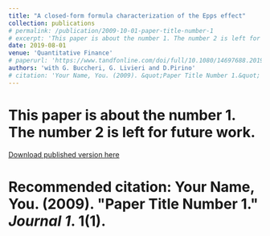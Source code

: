```yaml
---
title: "A closed-form formula characterization of the Epps effect"
collection: publications
# permalink: /publication/2009-10-01-paper-title-number-1
# excerpt: 'This paper is about the number 1. The number 2 is left for future work.'
date: 2019-08-01
venue: 'Quantitative Finance'
# paperurl: 'https://www.tandfonline.com/doi/full/10.1080/14697688.2019.1659992'
authors: 'with G. Buccheri, G. Livieri and D.Pirino'
# citation: 'Your Name, You. (2009). &quot;Paper Title Number 1.&quot; <i>Journal 1</i>. 1(1).'
---
```

# This paper is about the number 1. The number 2 is left for future work.

[Download published version here](https://www.tandfonline.com/doi/full/10.1080/14697688.2019.1659992)

# Recommended citation: Your Name, You. (2009). "Paper Title Number 1." <i>Journal 1</i>. 1(1).
